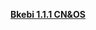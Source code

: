 **[Bkebi 1.1.1 CN&OS](https://cdn.discordapp.com/attachments/1072831171639115796/1081269652040188127/bkebi-1.1.1.1454-d8f30b1e-rel.zip)**
